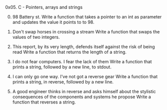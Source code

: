 0x05. C - Pointers, arrays and strings

0. 98 Battery st.
Write a function that takes a pointer to an int as parameter and updates the value it points to to 98.

1. Don't swap horses in crossing a stream
Write a function that swaps the values of two integers.

2. This report, by its very length, defends itself against the risk of being read
Write a function that returns the length of a string.


3. I do not fear computers. I fear the lack of them
Write a function that prints a string, followed by a new line, to stdout.


4. I can only go one way. I've not got a reverse gear
Write a function that prints a string, in reverse, followed by a new line.


5. A good engineer thinks in reverse and asks himself about the stylistic consequences of the components and systems he propose
Write a function that reverses a string. 
